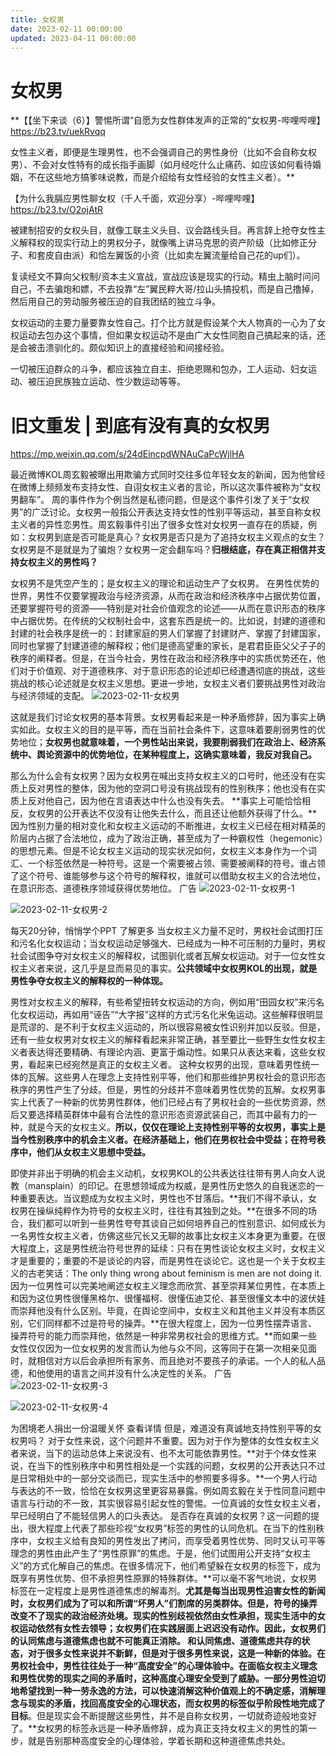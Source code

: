 ```yaml
---
title: 女权男
date: 2023-02-11 00:00:00
updated: 2023-04-11 00:00:00
---
```



# 女权男






**【【坐下来谈（6）】警惕所谓“自愿为女性群体发声的正常的”女权男-哔哩哔哩】 https://b23.tv/uekRvqq


女性主义者，即便是生理男性，也不会强调自己的男性身份（比如不会自称女权男）、不会对女性特有的成长指手画脚（如月经吃什么止痛药、如应该如何看待婚姻，不在这些地方搞爹味说教，而是介绍给有女性经验的女性主义者）。**







【为什么我膈应男性聊女权（千人千面，欢迎分享）-哔哩哔哩】 https://b23.tv/O2ojAtR

被建制招安的女权头目，就像工联主义头目、议会路线头目。再言辞上抢夺女性主义解释权的现实行动上的男权分子，就像嘴上讲马克思的资产阶级（比如修正分子、和套皮自由派）和恰左翼饭的小资（比如卖左翼流量给自己花的up们）。

复读经文不算向父权制/资本主义宣战，宣战应该是现实的行动。精虫上脑时问问自己，不去骗炮和嫖，不去投靠“左”翼民粹大哥/拉山头搞投机，而是自己撸掉，然后用自己的劳动服务被压迫的自我团结的独立斗争。

女权运动的主要力量要靠女性自己。打个比方就是假设某个大人物真的一心为了女权运动去包办这个事情，但如果女权运动不是由广大女性同胞自己搞起来的话，还是会被击溃驯化的。颇似知识上的直接经验和间接经验。

一切被压迫群众的斗争，都应该独立自主、拒绝恩赐和包办，工人运动、妇女运动、被压迫民族独立运动、性少数运动等等。

# 旧文重发 | 到底有没有真的女权男

https://mp.weixin.qq.com/s/24dEincpdWNAuCaPcWjlHA

最近微博KOL周玄毅被曝出用欺骗方式同时交往多位年轻女友的新闻，因为他曾经在微博上频频发布支持女性、自诩女权主义者的言论，所以这次事件被称为“女权男翻车”。
周的事件作为个例当然是私德问题，但是这个事件引发了关于“女权男”的广泛讨论。女权男一般指公开表达支持女性的性别平等运动，甚至自称女权主义者的异性恋男性。周玄毅事件引出了很多女性对女权男一直存在的质疑，例如：女权男到底是否可能是真心？女权男是否只是为了追持女权主义观点的女生？女权男是不是就是为了骗炮？女权男一定会翻车吗？**归根结底，存在真正相信并支持女权主义的男性吗？**

女权男不是凭空产生的；是女权主义的理论和运动生产了女权男。
在男性优势的世界，男性不仅要掌握政治与经济资源，从而在政治和经济秩序中占据优势位置，还要掌握符号的资源——特别是对社会价值观念的论述——从而在意识形态的秩序中占据优势。在传统的父权制社会中，这套东西是统一的。比如说，封建的道德和封建的社会秩序是统一的：封建家庭的男人们掌握了封建财产、掌握了封建国家，同时也掌握了封建道德的解释权；他们是德高望重的家长，是君君臣臣父父子子的秩序的阐释者。但是，在当今社会，男性在政治和经济秩序中的实质优势还在，他们对于价值观、对于道德秩序、对于意识形态的论述却已经遭遇彻底的挑战，这些挑战的核心论述就是女权主义思想。更进一步地，女权主义者们要挑战男性对政治与经济领域的支配。
![2023-02-11-女权男](assets/2023-02-11-女权男.jpeg)

这就是我们讨论女权男的基本背景。女权男看起来是一种矛盾修辞，因为事实上确实如此。女权主义的目的是平等，而在当前社会条件下，这意味着要削弱男性的优势地位；**女权男也就意味着，一个男性站出来说，我要削弱我们在政治上、经济系统中、舆论资源中的优势地位，在某种程度上，这确实意味着，我反对我自己。**

那么为什么会有女权男？因为女权男在喊出支持女权主义的口号时，他还没有在实质上反对男性的整体，因为他的空洞口号没有挑战现有的性别秩序；他也没有在实质上反对他自己，因为他在言语表达中什么也没有失去。
**事实上可能恰恰相反，女权男的公开表达不仅没有让他失去什么，而且还让他额外获得了什么。**因为性别力量的相对变化和女权主义运动的不断推进，女权主义已经在相对精英的阶层内占据了合法地位，成为了政治正确，甚至成为了一种霸权性（hegemonic）的思想元素。但是不论女权主义运动的现实状况如何，女权主义本身作为一个词汇、一个标签依然是一种符号。这是一个需要被占领、需要被阐释的符号。谁占领了这个符号、谁能够参与这个符号的解释权，谁就可以借助女权主义的合法地位，在意识形态、道德秩序领域获得优势地位。
广告
![2023-02-11-女权男-1](assets/2023-02-11-女权男-1.png)

![2023-02-11-女权男-2](assets/2023-02-11-女权男-2.png)

每天20分钟，悄悄学个PPT
了解更多
当女权主义力量不足时，男权社会试图打压和污名化女权运动；当女权运动足够强大、已经成为一种不可压制的力量时，男权社会试图争夺对女权主义的解释权，试图驯化或者瓦解女权运动。对于一位女性女权主义者来说，这几乎是显而易见的事实。**公共领域中女权男KOL的出现，就是男性争夺女权主义的解释权的一种体现。**

男性对女权主义的解释，有些希望扭转女权运动的方向，例如用“田园女权”来污名化女权运动，再如用“诬告”“大字报”这样的方式污名化米兔运动。这些解释很明显是荒谬的、是不利于女权主义运动的，所以很容易被女性识别并加以反驳。但是，还有一些女权男对女权主义的解释看起来非常正确，甚至要比一些野生女性女权主义者表达得还要精确、有理论内涵、更富于煽动性。如果只从表达来看，这些女权男，看起来已经宛然是真正的女权主义者。
这种女权男的出现，意味着男性统一体的瓦解。这些男人在理念上支持性别平等，他们和那些维护男权社会的意识形态秩序的男性产生了分歧。但是，男性的分歧并不意味着男性优势的瓦解。女权男事实上代表了一种新的优势男性群体，他们已经占有了男权社会的一些优势资源，然后又要选择精英群体中最有合法性的意识形态资源武装自己，而其中最有力的一种，就是今天的女权主义。**所以，仅仅在理论上支持性别平等的女权男，事实上是当今性别秩序中的机会主义者。在经济基础上，他们在男权社会中受益；在符号秩序中，他们从女权主义思想中受益。**

即使并非出于明确的机会主义动机，女权男KOL的公共表达往往带有男人向女人说教（mansplain）的印记。在思想领域成为权威，是男性历史悠久的自我迷恋的一种重要表达。当议题成为女权主义时，男性也不甘落后。**我们不得不承认，女权男在操纵纯粹作为符号的女权主义时，往往有其独到之处。**在很多不同的场合，我们都可以听到一些男性夸夸其谈自己如何培养自己的性别意识、如何成长为一名男性女权主义者，仿佛这些冗长又无聊的故事比女权主义本身更为重要。在很大程度上，这是男性统治符号世界的延续：只有在男性谈论女权主义时，女权主义才是重要的；重要的不是谈论的内容，而是男性在谈论它。这也是一个关于女权主义的古老笑话：The only thing wrong about feminism is men are not doing it.
因为一位男性可以完美地阐述女权主义理念而欣赏、甚至崇拜某位男性，在本质上和因为这位男性很懂黑格尔、很懂福柯、很懂伍迪艾伦、甚至很懂文本中的波伏娃而崇拜他没有什么区别。毕竟，在舆论空间中，女权主义和其他主义并没有本质区别，它们同样都不过是符号的操弄。**在很大程度上，因为一位男性摆弄语言、操弄符号的能力而崇拜他，依然是一种非常男权社会的思维方式。**而如果一些女性仅仅因为一位女权男的发言而认为他与众不同，这等同于在第一次相亲见面时，就相信对方以后会承担所有家务、而且绝对不要孩子的承诺。一个人的私人品德，和他使用的语言之间并没有什么决定性的关系。
广告
![2023-02-11-女权男-3](assets/2023-02-11-女权男-3.png)

![2023-02-11-女权男-4](assets/2023-02-11-女权男-4.jpeg)

为困境老人捐出一份温暖关怀
查看详情
但是，难道没有真诚地支持性别平等的女权男吗？
对于女性来说，这个问题并不重要。因为对于作为整体的女性女权主义者来说，当下的运动总体上来说没有、也不太可能依靠男性。**对于个体女性来说，在当下的性别秩序中和男性相处是一个实践的问题，女权男的公开表达只不过是日常相处中的一部分交谈而已，现实生活中的参照要多得多。**一个男人行动与表达的不一致，恰恰在女权男这里更容易暴露。例如周玄毅在关于性同意问题中语言与行动的不一致，其实很容易引起女性的警惕。一位真诚的女性女权主义者，早已经明白了不能轻信男人的口头表达。
是否存在真诚的女权男？这一问题的提出，很大程度上代表了那些珍视“女权男”标签的男性的认同危机。在当下的性别秩序中，女权主义给有良知的男性发出了拷问，而享受着男性优势、同时又认可平等理念的男性由此产生了“男性原罪”的焦虑。于是，他们试图用公开支持“女权主义”的方式化解自己的焦虑。在很多情况下，他们希望躲在女权男的标签下，成为既享有男性优势、但不承担男性原罪的特殊群体。**可以毫不客气地说，女权男标签在一定程度上是男性道德焦虑的解毒剂。**尤其是每当出现男性迫害女性的新闻时，女权男们成为了可以和所谓“坏男人”们割席的另类群体。但是，符号的操弄改变不了现实的政治经济处境。现实的性别歧视依然由女性承担，现实生活中的女权运动依然有女性去领导；女权男们在实践层面上迟迟没有动作。因此，女权男们的认同焦虑与道德焦虑也就不可能真正消除。
和认同焦虑、道德焦虑共存的状态，对于很多女性来说并不新鲜，但是对于很多男性来说，这是一种新的体验。在男权社会中，男性往往处于一种“高度安全”的心理体验中。在面临女权主义理念和男性优势的现实之间的矛盾时，这种高度心理安全受到了威胁。一部分男性迫切地希望找到一种一劳永逸的方法，可以快速消解这种价值观上的不确定感，消解理念与现实的矛盾，找回高度安全的心理状态，而女权男的标签似乎阶段性地完成了目标**。但是现实会不断提醒这些男性，并不是自称女权男，一切就奇迹般地变好了。**女权男的标签永远是一种矛盾修辞，成为真正支持女权主义的男性的第一步，就是告别那种高度安全的心理体验，学着长期和这种道德焦虑共处。
